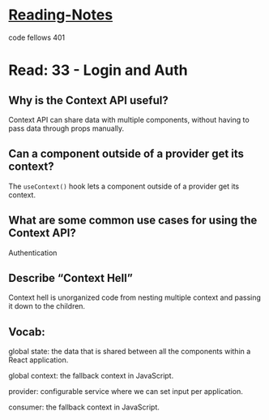 # [Reading-Notes](https://alsosteve.github.io/reading-notes/)
code fellows 401

# Read: 33 - Login and Auth

## Why is the Context API useful?
Context API can share data with multiple components, without having to pass data through props manually.

## Can a component outside of a provider get its context?
The `useContext()` hook lets a component outside of a provider get its context.

## What are some common use cases for using the Context API?
Authentication

## Describe “Context Hell”
Context hell is unorganized code from nesting multiple context and passing it down to the children.

## Vocab:

global state: the data that is shared between all the components within a React application.

global context: the fallback context in JavaScript.

provider: configurable service where we can set input per application.

consumer: the fallback context in JavaScript.